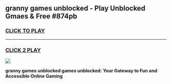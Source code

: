 
## granny games unblocked - Play Unblocked Gmaes & Free #874pb
<h3>
<a href="https://news.freeplayer.one?title=granny_games_unblocked&ref=03M">CLICK TO PLAY</a></h3>
<hr>

<h3>
<a href="https://news.freeplayer.one?title=granny_games_unblocked&ref=03M">CLICK 2 PLAY</a>
  
</h3>

<a href="https://news.freeplayer.one?title=granny_games_unblocked&ref=03M"><img src="https://clearcache.store/games.png"></a>


**granny games unblocked games unblocked: Your Gateway to Fun and Accessible Online Gaming**
